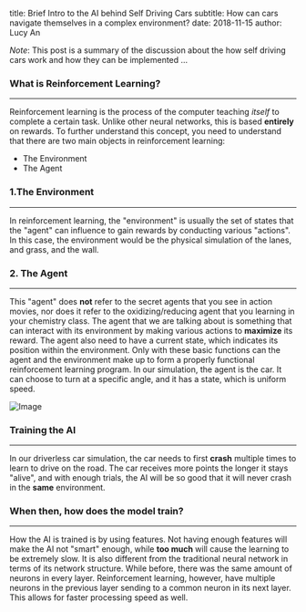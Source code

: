title: Brief Intro to the AI behind Self Driving Cars
subtitle: How can cars navigate themselves in a complex environment?
date: 2018-11-15
author: Lucy An

_Note_: This post is a summary of the discussion about the
how self driving cars work and how they can be implemented ... 

### What is Reinforcement Learning?
----
Reinforcement learning is the process of the computer teaching _itself_ to complete a certain task.
Unlike other neural networks, this is based **entirely** on rewards.
To further understand this concept, you need to understand that there are two main objects in reinforcement learning:

* The Environment
* The Agent


### 1.The Environment
----

In reinforcement learning, the "environment" is usually the set of states that the "agent" can influence to gain rewards by conducting various "actions". In this case, the environment would be the physical simulation of the lanes, and grass, and the wall.

### 2. The Agent
----

This "agent" does **not** refer to the secret agents that you see in action movies, nor does it refer to the oxidizing/reducing agent that you learning in your chemistry class. The agent that we are talking about is something that can interact with its environment by making various actions to **maximize** its reward. The agent also need to have a current state, which indicates its position within the environment. Only with these basic functions can the agent and the environment make up to form a properly functional reinforcement learning program. In our simulation, the agent is the car. It can choose to turn at a specific angle, and it has a state, which is uniform speed.

![Image](https://www.kdnuggets.com/images/reinforcement-learning-fig1-700.jpg)

### Training the AI
----

In our driverless car simulation, the car needs to first **crash** multiple times to learn to drive on the road. The car receives more points the longer it stays "alive", and with enough trials, the AI will be so good that it will never crash in the **same** environment.

### When then, how does the model train?
----
How the AI is trained is by using features. Not having enough features will make the AI not "smart" enough, while **too much** will cause the learning to be extremely slow. It is also different from the traditional neural network in terms of its network structure. While before, there was the same amount of neurons in every layer. Reinforcement learning, however, have multiple neurons in the previous layer sending to a common neuron in its next layer. This allows for faster processing speed as well.
